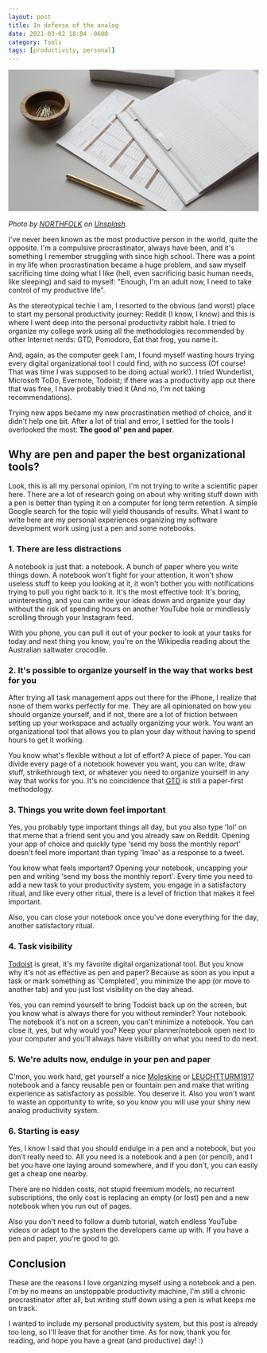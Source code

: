 ```yaml
---
layout: post
title: In defense of the analog
date: 2021-03-02 18:04 -0600
category: Tools
tags: [productivity, personal]
---
```


![A paper planner and a brass pen](https://raw.githubusercontent.com/andres-arias/andres-arias.github.io/master/assets/img/planner.jpg)

*Photo by <a href="https://unsplash.com/@northfolk?utm_source=unsplash&amp;utm_medium=referral&amp;utm_content=creditCopyText">NORTHFOLK</a> on <a href="https://unsplash.com/s/photos/planner?utm_source=unsplash&amp;utm_medium=referral&amp;utm_content=creditCopyText">Unsplash</a>.*

I've never been known as the most productive person in the world, quite the opposite. I'm a compulsive procrastinator, always have been, and it's something I remember struggling with since high school. There was a point in my life when procrastination became a huge problem, and saw myself sacrificing time doing what I like (hell, even sacrificing basic human needs, like sleeping) and said to myself: "Enough, I'm an adult now, I need to take control of my productive life".

As the stereotypical techie I am, I resorted to the obvious (and worst) place to start my personal productivity journey: Reddit (I know, I know) and this is where I went deep into the personal productivity rabbit hole. I tried to organize my college work using all the methodologies recommended by other Internet nerds: GTD, Pomodoro, Eat that frog, you name it.

And, again, as the computer geek I am, I found myself wasting hours trying every digital organizational tool I could find, with no success (Of course! That was time I was supposed to be doing actual work!). I tried Wunderlist, Microsoft ToDo, Evernote, Todoist; if there was a productivity app out there that was free, I have probably tried it (And no, I'm not taking recommendations).

Trying new apps became my new procrastination method of choice, and it didn't help one bit. After a lot of trial and error, I settled for the tools I overlooked the most: **The good ol' pen and paper**.

<!--more-->

## Why are pen and paper the best organizational tools?

Look, this is all my personal opinion, I'm not trying to write a scientific paper here. There are a lot of research going on about why writing stuff down with a pen is better than typing it on a computer for long term retention. A simple Google search for the topic will yield thousands of results. What I want to write here are my personal experiences organizing my software development work using just a pen and some notebooks.

### 1. There are less distractions

A notebook is just that: a notebook. A bunch of paper where you write things down. A notebook won't fight for your attention, it won't show useless stuff to keep you looking at it, it won't bother you with notifications trying to pull you right back to it. It's the most effective tool: It's boring, uninteresting, and you can write your ideas down and organize your day without the risk of spending hours on another YouTube hole or mindlessly scrolling through your Instagram feed.

With you phone, you can pull it out of your pocker to look at your tasks for today and next thing you know, you're on the Wikipedia reading about the Australian saltwater crocodile.

### 2. It's possible to organize yourself in the way that works best for you

After trying all task management apps out there for the iPhone, I realize that none of them works perfectly for me. They are all opinionated on how you should organize yourself, and if not, there are a lot of friction between setting up your workspace and actually organizing your work. You want an organizational tool that allows you to plan your day without having to spend hours to get it working.

You know what's flexible without a lot of effort? A piece of paper. You can divide every page of a notebook however you want, you can write, draw stuff, strikethrough text, or whatever you need to organize yourself in any way that works for you. It's no coincidence that [GTD](https://gettingthingsdone.com/what-is-gtd/) is still a paper-first methodology.

### 3. Things you write down feel important

Yes, you probably type important things all day, but you also type 'lol' on that meme that a friend sent you and you already saw on Reddit. Opening your app of choice and quickly type 'send my boss the monthly report' doesn't feel more important than typing 'lmao' as a response to a tweet.

You know what feels important? Opening your notebook, uncapping your pen and writing 'send my boss the monthly report'. Every time you need to add a new task to your productivity system, you engage in a satisfactory ritual, and like every other ritual, there is a level of friction that makes it feel important.

Also, you can close your notebook once you've done everything for the day, another satisfactory ritual.

### 4. Task visibility

[Todoist](https://todoist.com/) is great, it's my favorite digital organizational tool. But you know why it's not as effective as pen and paper? Because as soon as you input a task or mark something as 'Completed', you minimize the app (or move to another tab) and you just lost visibility on the day ahead.

Yes, you can remind yourself to bring Todoist back up on the screen, but you know what is always there for you without reminder? Your notebook. The notebook it's not on a screen, you can't minimize a notebook. You can close it, yes, but why would you? Keep your planner/notebook open next to your computer and you'll always have visibility on what you need to do next.

### 5. We're adults now, endulge in your pen and paper

C'mon, you work hard, get yourself a nice [Moleskine](https://www.leuchtturm1917.us/) or [LEUCHTTURM1917](https://us.moleskine.com/en/) notebook and a fancy reusable pen or fountain pen and make that writing experience as satisfactory as possible. You deserve it. Also you won't want to waste an opportunity to write, so you know you will use your shiny new analog productivity system.

### 6. Starting is easy

Yes, I know I said that you should endulge in a pen and a notebook, but you don't really need to. All you need is a notebook and a pen (or pencil), and I bet you have one laying around somewhere, and if you don't, you can easily get a cheap one nearby.

There are no hidden costs, not stupid freemium models, no recurrent subscriptions, the only cost is replacing an empty (or lost) pen and a new notebook when you run out of pages.

Also you don't need to follow a dumb tutorial, watch endless YouTube videos or adapt to the system the developers came up with. If you have a pen and paper, you're good to go.

## Conclusion

These are the reasons I love organizing myself using a notebook and a pen. I'm by no means an unstoppable productivity machine, I'm still a chronic procrastinator after all, but writing stuff down using a pen is what keeps me on track.

I wanted to include my personal productivity system, but this post is already too long, so I'll leave that for another time. As for now, thank you for reading, and hope you have a great (and productive) day! :)